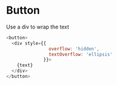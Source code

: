 # Button

Use a div to wrap the text
```js
<button>
  <div style={{
                overflow: 'hidden',
                textOverflow: 'ellipsis'
              }}>
    {text}
  </div>
</button>
```

